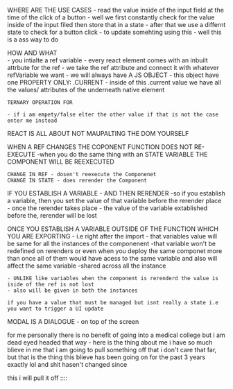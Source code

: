 WHERE ARE THE USE  CASES
    - read the value inside of the input field at the time of the click of a button
    - well we first constantly check for the value inside of the input filed then store that in a state 
    - after that we use a differnt state to check for a button click - to update somehting using this
    - well this is a ass way to do

HOW AND WHAT   
    - you intialte a ref variable 
    - every react element comes with an inbuilt attrbute for the ref
    - we take the ref attribute and connect it with whatever refVariable we want 
    - we will always have  A JS OBJECT
        - this object have one PROPERTY ONLY: .CURRENT
        - inside of this .current value we have all the values/ attributes of the underneath native element 


    TERNARY OPERATION FOR 

    - if i am empety/false elter the other value if that is not the case enter me instead 

REACT IS ALL ABOUT NOT MAUPALTING THE DOM YOURSELF
    
WHEN A REF CHANGES THE COPONENT FUNCTION DOES NOT RE-EXECUTE
    -when you do the same thing with an STATE VARIABLE THE COMPONENT WILL BE REEXECUTED

    CHANGE IN REF - dosen't reexecute the Componenet
    CHANGE IN STATE - does rerender the Component


IF YOU ESTABLISH A VARIABLE - AND THEN RERENDER
    -so if you establish a variable, then you set the value of that variable before the rerender place
    - once the rerender takes place - the value of the variable extablished before the, rerender will be lost

ONCE YOU ESTABLISH A VARIABLE OUTSIDE OF THE FUNCTION WHICH YOU ARE EXPORTING 
    - i.e right after the import 
    - that variables value will be same for all the instances of the componenent 
    -that variable won't be redefined on rerenders or even when you deploy the same componet more than once all of them would have acess to the same variable and also will affect the same variable
    -shared across all the instance


    - UNLIKE like variables when the component is rerenderd the value is iside of the ref is not lost
    - also will be given in both the instances 

    if you have a value that must be managed but isnt really a state i.e you want to trigger a UI update

MODAL IS A DIALOGUE 
    - on top of the screen


for me personally there is no benefit of going into a medical college but i am dead eyed headed that way - here is the thing about me i have so much blieve in me that i am going to pull something off that i don't care that far, but that is the thing this blieve has been going on for the past 3 years exactly lol and shit hasen't changed since 


this i will pull it off :::: 




 



